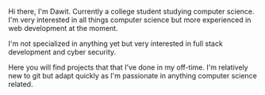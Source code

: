 Hi there, I'm Dawit. Currently a college student studying computer science. I'm very interested in all things computer science but more experienced in web development at the moment. 

I'm not specialized in anything yet but very interested in full stack development and cyber security.

Here you will find projects that that I've done in my off-time. I'm relatively new to git but adapt quickly as I'm passionate in anything computer science related. 

